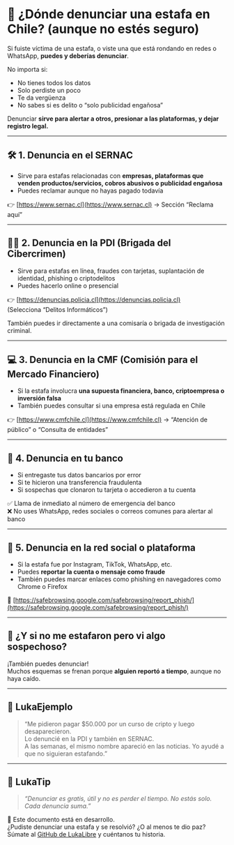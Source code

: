 # 📣 ¿Dónde denunciar una estafa en Chile? (aunque no estés seguro)

Si fuiste víctima de una estafa, o viste una que está rondando en redes o WhatsApp, **puedes y deberías denunciar**.

No importa si:

- No tienes todos los datos
- Solo perdiste un poco
- Te da vergüenza
- No sabes si es delito o “solo publicidad engañosa”

Denunciar **sirve para alertar a otros, presionar a las plataformas, y dejar registro legal.**

---

## 🛠️ 1. Denuncia en el SERNAC

- Sirve para estafas relacionadas con **empresas, plataformas que venden productos/servicios, cobros abusivos o publicidad engañosa**
- Puedes reclamar aunque no hayas pagado todavía

👉 [https://www.sernac.cl](https://www.sernac.cl) → Sección “Reclama aquí”

---

## 🧑‍⚖️ 2. Denuncia en la PDI (Brigada del Cibercrimen)

- Sirve para estafas en línea, fraudes con tarjetas, suplantación de identidad, phishing o criptodelitos
- Puedes hacerlo online o presencial

👉 [https://denuncias.policia.cl](https://denuncias.policia.cl)  
(Selecciona “Delitos Informáticos”)

También puedes ir directamente a una comisaría o brigada de investigación criminal.

---

## 💻 3. Denuncia en la CMF (Comisión para el Mercado Financiero)

- Si la estafa involucra **una supuesta financiera, banco, criptoempresa o inversión falsa**
- También puedes consultar si una empresa está regulada en Chile

👉 [https://www.cmfchile.cl](https://www.cmfchile.cl) → “Atención de público” o “Consulta de entidades”

---

## 🛑 4. Denuncia en tu banco

- Si entregaste tus datos bancarios por error
- Si te hicieron una transferencia fraudulenta
- Si sospechas que clonaron tu tarjeta o accedieron a tu cuenta

✅ Llama de inmediato al número de emergencia del banco  
❌ No uses WhatsApp, redes sociales o correos comunes para alertar al banco

---

## 📲 5. Denuncia en la red social o plataforma

- Si la estafa fue por Instagram, TikTok, WhatsApp, etc.
- Puedes **reportar la cuenta o mensaje como fraude**
- También puedes marcar enlaces como phishing en navegadores como Chrome o Firefox

🔗 [https://safebrowsing.google.com/safebrowsing/report_phish/](https://safebrowsing.google.com/safebrowsing/report_phish/)

---

## 🔐 ¿Y si no me estafaron pero vi algo sospechoso?

¡También puedes denunciar!  
Muchos esquemas se frenan porque **alguien reportó a tiempo**, aunque no haya caído.

---

## 💬 LukaEjemplo

> “Me pidieron pagar $50.000 por un curso de cripto y luego desaparecieron.  
> Lo denuncié en la PDI y también en SERNAC.  
> A las semanas, el mismo nombre apareció en las noticias. Yo ayudé a que no siguieran estafando.”

---

## 🧠 LukaTip

> *“Denunciar es gratis, útil y no es perder el tiempo. No estás solo. Cada denuncia suma.”*

📌 Este documento está en desarrollo.  
¿Pudiste denunciar una estafa y se resolvió? ¿O al menos te dio paz? Súmate al [GitHub de LukaLibre](https://github.com/tuusuario/lukalibre) y cuéntanos tu historia.
